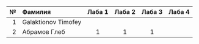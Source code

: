 <div id="header" align="center">
  <div id="main">
  </div>
  
| **№**	| **Фамилия**  	| **Лаба 1** 	| **Лаба 2** 	| **Лаба 3** 	| **Лаба 4** 	|
|------:	|:--------------|:----------:	|:----------:	|:----------:	|:----------:	|
|     1 	|Galaktionov Timofey|           	|           	|            	|            	|  
|    2 	|Абрамов Глеб|1|1|1|            	|
</div>
